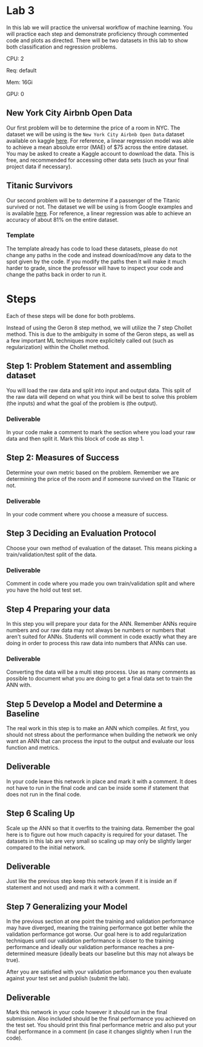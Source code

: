# Lab 3
In this lab we will practice the universal workflow of machine learning. You will practice each step and demonstrate proficiency through commented code and plots as directed. There will be two datasets in this lab to show both classification and regression problems.

CPU:    2

Req:    default

Mem:    16Gi

GPU:    0


## New York City Airbnb Open Data
Our first problem will be to determine the price of a room in NYC. The dataset we will be using is the `New York City Airbnb Open Data` dataset available on kaggle [here](https://www.kaggle.com/dgomonov/new-york-city-airbnb-open-data). For reference, a linear regression model was able to achieve a mean absolute error (MAE) of $75 across the entire dataset. You may be asked to create a Kaggle account to download the data. This is free, and recommended for accessing other data sets (such as your final project data if necessary). 

## Titanic Survivors
Our second problem will be to determine if a passenger of the Titanic survived or not. The dataset we will be using is from Google examples and is available [here](https://storage.googleapis.com/tf-datasets/titanic/train.csv). For reference, a linear regression was able to achieve an accuracy of about 81% on the entire dataset. 

### Template
The template already has code to load these datasets, please do not change any paths in the code and instead download/move any data to the spot given by the code. If you modify the paths then it will make it much harder to grade, since the professor will have to inspect your code and change the paths back in order to run it.

# Steps
Each of these steps will be done for both problems.

Instead of using the Geron 8 step method, we will utilize the 7 step Chollet method. This is due to the ambiguity in some of the Geron steps, as well as a few important ML techniques more explicitely called out (such as regularization) within the Chollet method. 

## Step 1: Problem Statement and assembling dataset
You will load the raw data and split into input and output data. This split of the raw data will depend on what you think will be best to solve this problem (the inputs) and what the goal of the problem is (the output). 

### Deliverable
In your code make a comment to mark the section where you load your raw data and then split it. Mark this block of code as step 1.

## Step 2:  Measures of Success
Determine your own metric based on the problem. Remember we are determining the price of the room and if someone survived on the Titanic or not.

### Deliverable
In your code comment where you choose a measure of success.


## Step 3 Deciding an Evaluation Protocol
Choose your own method of evaluation of the dataset. This means picking a train/validation/test split of the data. 

### Deliverable
Comment in code where you made you own train/validation split and where you have the hold out test set. 

## Step 4 Preparing your data
In this step you will prepare your data for the ANN. Remember ANNs require numbers and our raw data may not always be numbers or numbers that aren't suited for ANNs. Students will comment in code exactly what they are doing in order to process this raw data into numbers that ANNs can use.

### Deliverable
Converting the data will be a multi step process. Use as many comments as possible to document what you are doing to get a final data set to train the ANN with.

## Step 5 Develop a Model and Determine a Baseline
The real work in this step is to make an ANN which compiles. At first, you should not stress about the performance when building the network we only want an ANN that can process the input to the output and evaluate our loss function and metrics.

## Deliverable
In your code leave this network in place and mark it with a comment. It does not have to run in the final code and can be inside some if statement that does not run in the final code. 

## Step 6 Scaling Up
Scale up the ANN so that it overfits to the training data. Remember the goal here is to figure out how much capacity is required for your dataset. The datasets in this lab are very small so scaling up may only be slightly larger compared to the initial network.

## Deliverable
Just like the previous step keep this network (even if it is inside an if statement and not used) and mark it with a comment. 

## Step 7 Generalizing your Model
In the previous section at one point the training and validation performance may have diverged, meaning the training performance got better while the validation performance got worse. Our goal here is to add regularization techniques until our validation performance is closer to the training performance and ideally our validation performance reaches a pre-determined measure (ideally beats our baseline but this may not always be true).

After you are satisfied with your validation performance you then evaluate against your test set and publish (submit the lab).

## Deliverable
Mark this network in your code however it should run in the final submission. 
Also included should be the final performance you achieved on the test set. You should print this final performance metric and also put your final performance in a comment (in case it changes slightly when I run the code).
